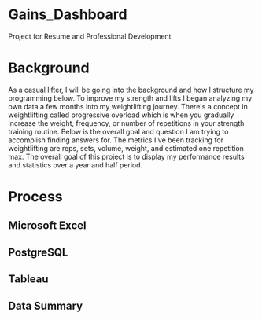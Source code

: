 # Gains_Dashboard
Project for Resume and Professional Development

# Background

As a casual lifter, I will be going into the background and how I structure my programming below. To improve my strength and lifts I began analyzing my own data a few months into my weightlifting journey. There's a concept in weightlifting called progressive overload which is when you gradually increase the weight, frequency, or number of repetitions in your strength training routine. Below is the overall goal and question I am trying to accomplish finding answers for. The metrics I've been tracking for weightlifting are reps, sets, volume, weight, and estimated one repetition max. The overall goal of this project is to display my performance results and statistics over a year and half period.

# Process

## Microsoft Excel

## PostgreSQL

## Tableau

## Data Summary

